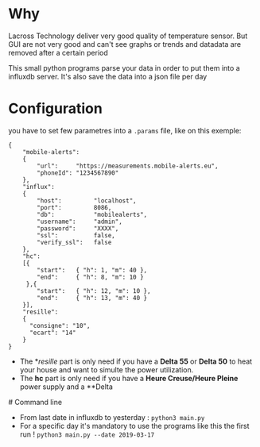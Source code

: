 # Why
Lacross Technology deliver very good quality of temperature sensor.
But GUI are not very good and can't see graphs or trends and datadata are removed after a certain period

This small python programs parse your data in order to put them into a influxdb server.
It's also save the data into a json file per day

# Configuration
you have to set few parametres into a `.params` file, like on this exemple:
```
{
    "mobile-alerts":
    {
        "url":     "https://measurements.mobile-alerts.eu",
        "phoneId": "1234567890"
    },
    "influx":
    {
        "host":			"localhost",
        "port":			8086,
        "db":			"mobilealerts",
        "username":		"admin",
        "password":		"XXXX",
        "ssl":			false,
        "verify_ssl":	false
    },
    "hc":
    [{
        "start":   { "h": 1, "m": 40 },
        "end":     { "h": 8, "m": 10 }
     },{
        "start":   { "h": 12, "m": 10 },
        "end":     { "h": 13, "m": 40 }
    }],
    "resille":
    {
      "consigne": "10",
      "ecart": "14"
    }
}
```

* The **resille* part is only need if you have a **Delta 55** or **Delta 50** to heat your house and want to simulte the power utilization.
* The **hc** part is only need if you have a **Heure Creuse/Heure Pleine** power supply and a **Delta

# Command line
* From last date in influxdb to yesterday :
`python3 main.py`
* For a specific day
it's mandatory to use the programs like this the first run !
`python3 main.py --date 2019-03-17 `
